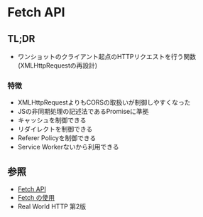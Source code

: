 # Fetch API
## TL;DR
- ワンショットのクライアント起点のHTTPリクエストを行う関数(XMLHttpRequestの再設計)

### 特徴
- XMLHttpRequestよりもCORSの取扱いが制御しやすくなった
- JSの非同期処理の記述法であるPromiseに準拠
- キャッシュを制御できる
- リダイレクトを制御できる
- Referer Policyを制御できる
- Service Workerないから利用できる

## 参照
- [Fetch API](https://developer.mozilla.org/ja/docs/Web/API/Fetch_API)
- [Fetch の使用](https://developer.mozilla.org/ja/docs/Web/API/Fetch_API/Using_Fetch)
- Real World HTTP 第2版
